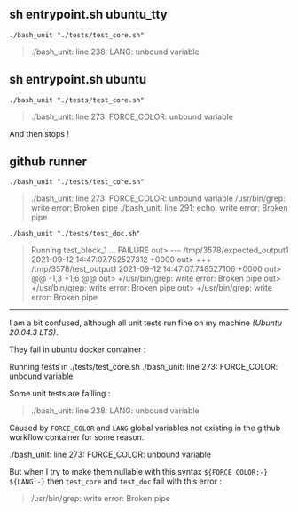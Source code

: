 sh entrypoint.sh ubuntu_tty
---------------------------

`./bash_unit "./tests/test_core.sh"`
> ./bash_unit: line 238: LANG: unbound variable

sh entrypoint.sh ubuntu
-----------------------

`./bash_unit "./tests/test_core.sh"`
> ./bash_unit: line 273: FORCE_COLOR: unbound variable

And then stops !

github runner
-------------

`./bash_unit "./tests/test_core.sh"`
> ./bash_unit: line 273: FORCE_COLOR: unbound variable
> /usr/bin/grep: write error: Broken pipe
> ./bash_unit: line 291: echo: write error: Broken pipe

`./bash_unit "./tests/test_doc.sh"`
> 	Running test_block_1 ... FAILURE
> out> --- /tmp/3578/expected_output1	2021-09-12 14:47:07.752527312 +0000
> out> +++ /tmp/3578/test_output1	2021-09-12 14:47:07.748527106 +0000
> out> @@ -1,3 +1,6 @@
> out> +/usr/bin/grep: write error: Broken pipe
> out> +/usr/bin/grep: write error: Broken pipe
> out> +/usr/bin/grep: write error: Broken pipe

---

I am a bit confused, although all unit tests run fine on my machine _(Ubuntu 20.04.3 LTS)_.

They fail in ubuntu docker container :

Running tests in ./tests/test_core.sh
./bash_unit: line 273: FORCE_COLOR: unbound variable

Some unit tests are failling :
> ./bash_unit: line 238: LANG: unbound variable

Caused by `FORCE_COLOR` and `LANG` global variables not existing in the github workflow container for some reason.

./bash_unit: line 273: FORCE_COLOR: unbound variable

But when I try to make them nullable with this syntax `${FORCE_COLOR:-}` `${LANG:-}` then `test_core` and `test_doc` fail with this error :
> /usr/bin/grep: write error: Broken pipe
